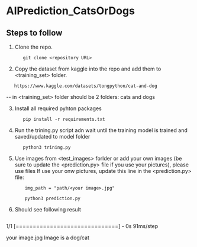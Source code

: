 # AIPrediction_CatsOrDogs
## Steps to follow




1. Clone the repo.
   ```
      git clone <repository URL>
   ```
2. Copy the dataset from kaggle into the repo and add them to <training_set> folder.
```
   https://www.kaggle.com/datasets/tongpython/cat-and-dog
```
-- in <training_set> folder should be 2 folders: cats and dogs

3. Install all required pyhton packages
   ```
      pip install -r requirements.txt
   ```
4. Run the trining.py script adn wait until the training model is trained and saved/updated to model folder
   ```
      python3 trining.py
   ```
5. Use images from <test_images> forlder or add your own images (be sure to update the <prediction.py> file if you use your pictures), please use <png> files
  If use your onw pictures, update this line in the <prediction.py> file:
  ```
         img_path = "path/<your image>.jpg"
  ```
   ```
          python3 prediction.py  

   ```
6. Should see following result
   ```
1/1 [==============================] - 0s 91ms/step

your image.jpg Image is a dog/cat
   ```

